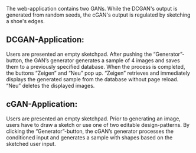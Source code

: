 The web-application contains two GANs. While the DCGAN's output is generated from random seeds, the cGAN's output is regulated by sketching a shoe's edges.

## DCGAN-Application:
Users are presented an empty sketchpad. After pushing the “Generator”-button, the GAN’s generator generates a sample of 4 images and saves them to a previously specified database. When the process is completed, the buttons “Zeigen” and “Neu” pop up. “Zeigen” retrieves and immediately displays the generated sample from the database without page reload. “Neu”
deletes the displayed images.



## cGAN-Application:
Users are presented an empty sketchpad. Prior to generating an image, users have to draw a sketch or use one of two editable design-patterns. By clicking the “Generator”-button, the cGAN’s generator processes the conditioned input and generates a sample with shapes based on the sketched user input.
